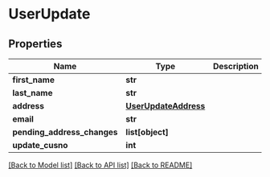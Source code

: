 # UserUpdate

## Properties
Name | Type | Description | Notes
------------ | ------------- | ------------- | -------------
**first_name** | **str** |  | [optional] 
**last_name** | **str** |  | [optional] 
**address** | [**UserUpdateAddress**](UserUpdateAddress.md) |  | [optional] 
**email** | **str** |  | [optional] 
**pending_address_changes** | **list[object]** |  | [optional] 
**update_cusno** | **int** |  | [optional] 

[[Back to Model list]](../README.md#documentation-for-models) [[Back to API list]](../README.md#documentation-for-api-endpoints) [[Back to README]](../README.md)


